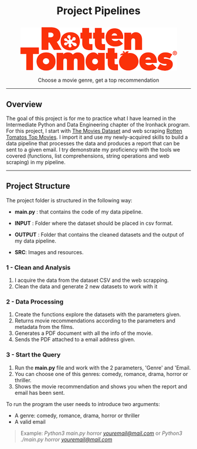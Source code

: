 # <p align="center"> Project Pipelines</p>


  <p align="center"> <img  src="https://github.com/Juliopdata/project-pipelines/blob/master/images/tomate.png"></p>


<p align="center">Choose a movie genre, get a top recommendation</p>


---

## Overview

The goal of this project is for me to practice what I have learned in the Intermediate Python and Data Engineering chapter of the Ironhack program. For this project, I start with [The Movies Dataset](https://www.kaggle.com/rounakbanik/the-movies-dataset) and web scraping [Rotten Tomatos Top Movies](https://www.rottentomatoes.com/top/). I import it and use my newly-acquired skills to build a data pipeline that processes the data and produces a report that can be sent to a given email. I try demonstrate my proficiency with the tools we covered (functions, list comprehensions, string operations and web scraping) in my pipeline.

---

## Project Structure

The project folder is structured in the following way:

* __main.py__ : that contains the code of my data pipeline.

* __INPUT__ : Folder where the dataset should be placed in csv format.

* __OUTPUT__ : Folder that contains the cleaned datasets and the output of my data pipeline.

* __SRC__: Images and resources.

### 1 - Clean and Analysis

1. I acquire the data from the dataset CSV and the web scrapping.
2. Clean the data and generate 2 new datasets to work with it

### 2 - Data Processing

1. Create the functions explore the datasets with the parameters given.
2. Returns movie recommendations according to the parameters and metadata from the films.
3. Generates a PDF document with all the info of the movie.
4. Sends the PDF attached to a email address given.

### 3 - Start the Query

1. Run the __main.py__ file and work with the 2 parameters, 'Genre' and 'Email.
2. You can choose one of this genres: comedy, romance, drama, horror or thriller.
2. Shows the movie recommendation and shows you when the report and email has been sent.

To run the program the user needs to introduce two arguments:
- A genre: comedy, romance, drama, horror or thriller
- A valid email

>Example: *Python3 main.py horror youremail@mail.com* or *Python3 ./main.py horror youremail@mail.com*
